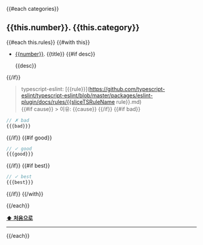 {{#each categories}}

## {{this.number}}. {{this.category}}

{{#each this.rules}}
{{#with this}}
<a name="{{rule}}"></a><a name="{{number}}"></a>
- [{{number}}](#{{rule}}). {{title}}
{{#if desc}}
  
  {{desc}}  
  
{{/if}}
  > typescript-eslint: [{{rule}}](https://github.com/typescript-eslint/typescript-eslint/blob/master/packages/eslint-plugin/docs/rules/{{sliceTSRuleName rule}}.md)  
{{#if cause}}  > 이유: {{cause}}  {{/if}}
{{#if bad}}
  ```ts
  // ✗ bad
  {{{bad}}}
  ```
{{/if}}
  {{#if good}}
  
  ```ts
  // ✓ good
  {{{good}}}
  ```
{{/if}}
{{#if best}}
  
  ```ts
  // ✓ best
  {{{best}}}
  ```
  
{{/if}}
{{/with}}

{{/each}}

**[⬆ 처음으로](#table-of-contents)**

---
{{/each}}
